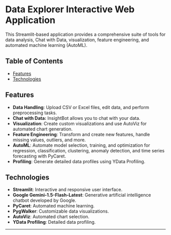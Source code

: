 # Data Explorer Interactive Web Application

This Streamlit-based application provides a comprehensive suite of tools for data analysis, Chat with Data, visualization, feature engineering, and automated machine learning (AutoML).


## Table of Contents
- [Features](#features)
- [Technologies](#Technologies)


## Features
- **Data Handling**: Upload CSV or Excel files, edit data, and perform preprocessing tasks.
- **Chat with Data:** InsightBot allows you to chat with your data.
- **Visualization**: Create custom visualizations and use AutoViz for automated chart generation.
- **Feature Engineering**: Transform and create new features, handle missing values, outliers, and more.
- **AutoML**: Automate model selection, training, and optimization for regression, classification, clustering, anomaly detection, and time series forecasting with PyCaret.
- **Profiling**: Generate detailed data profiles using YData Profiling.


## Technologies
- **Streamlit**: Interactive and responsive user interface.
- **Google Gemini-1.5-Flash-Latest**: Generative artificial intelligence chatbot developed by Google.
- **PyCaret**: Automated machine learning.
- **PygWalker**: Customizable data visualizations.
- **AutoViz**: Automated chart selection.
- **YData Profiling**: Detailed data profiling.

---
